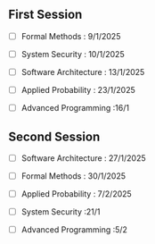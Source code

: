 ## First Session

- [ ] Formal Methods : 9/1/2025
- [ ] System Security : 10/1/2025
- [ ] Software Architecture : 13/1/2025
- [ ] Applied Probability : 23/1/2025
- [ ] Advanced Programming :16/1


## Second Session
 - [ ] Software Architecture : 27/1/2025
 - [ ] Formal Methods : 30/1/2025
 - [ ] Applied Probability : 7/2/2025
 - [ ] System Security :21/1
 - [ ] Advanced Programming :5/2

